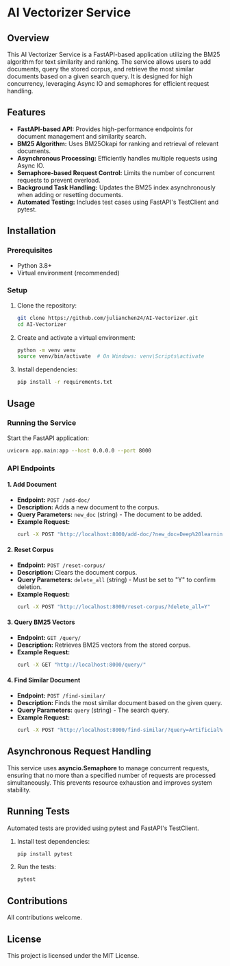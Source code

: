 # AI Vectorizer Service

## Overview
This AI Vectorizer Service is a FastAPI-based application utilizing the BM25 algorithm for text similarity and ranking. The service allows users to add documents, query the stored corpus, and retrieve the most similar documents based on a given search query. It is designed for high concurrency, leveraging Async IO and semaphores for efficient request handling.

## Features
- **FastAPI-based API:** Provides high-performance endpoints for document management and similarity search.
- **BM25 Algorithm:** Uses BM25Okapi for ranking and retrieval of relevant documents.
- **Asynchronous Processing:** Efficiently handles multiple requests using Async IO.
- **Semaphore-based Request Control:** Limits the number of concurrent requests to prevent overload.
- **Background Task Handling:** Updates the BM25 index asynchronously when adding or resetting documents.
- **Automated Testing:** Includes test cases using FastAPI's TestClient and pytest.

## Installation

### Prerequisites
- Python 3.8+
- Virtual environment (recommended)

### Setup
1. Clone the repository:
   ```bash
   git clone https://github.com/julianchen24/AI-Vectorizer.git
   cd AI-Vectorizer
   ```
2. Create and activate a virtual environment:
   ```bash
   python -m venv venv
   source venv/bin/activate  # On Windows: venv\Scripts\activate
   ```
3. Install dependencies:
   ```bash
   pip install -r requirements.txt
   ```

## Usage

### Running the Service
Start the FastAPI application:
```bash
uvicorn app.main:app --host 0.0.0.0 --port 8000
```

### API Endpoints

#### 1. Add Document
- **Endpoint:** `POST /add-doc/`
- **Description:** Adds a new document to the corpus.
- **Query Parameters:** `new_doc` (string) - The document to be added.
- **Example Request:**
  ```bash
  curl -X POST "http://localhost:8000/add-doc/?new_doc=Deep%20learning%20is%20a%20powerful%20AI%20technique."
  ```

#### 2. Reset Corpus
- **Endpoint:** `POST /reset-corpus/`
- **Description:** Clears the document corpus.
- **Query Parameters:** `delete_all` (string) - Must be set to "Y" to confirm deletion.
- **Example Request:**
  ```bash
  curl -X POST "http://localhost:8000/reset-corpus/?delete_all=Y"
  ```

#### 3. Query BM25 Vectors
- **Endpoint:** `GET /query/`
- **Description:** Retrieves BM25 vectors from the stored corpus.
- **Example Request:**
  ```bash
  curl -X GET "http://localhost:8000/query/"
  ```

#### 4. Find Similar Document
- **Endpoint:** `POST /find-similar/`
- **Description:** Finds the most similar document based on the given query.
- **Query Parameters:** `query` (string) - The search query.
- **Example Request:**
  ```bash
  curl -X POST "http://localhost:8000/find-similar/?query=Artificial%20Intelligence"
  ```

## Asynchronous Request Handling
This service uses **asyncio.Semaphore** to manage concurrent requests, ensuring that no more than a specified number of requests are processed simultaneously. This prevents resource exhaustion and improves system stability.

## Running Tests
Automated tests are provided using pytest and FastAPI's TestClient.

1. Install test dependencies:
   ```bash
   pip install pytest
   ```
2. Run the tests:
   ```bash
   pytest
   ```

## Contributions

All contributions welcome.



## License
This project is licensed under the MIT License.

